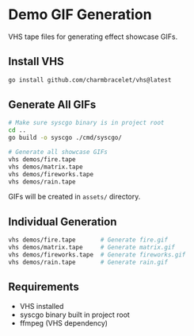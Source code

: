 # Demo GIF Generation

VHS tape files for generating effect showcase GIFs.

## Install VHS

```bash
go install github.com/charmbracelet/vhs@latest
```

## Generate All GIFs

```bash
# Make sure syscgo binary is in project root
cd ..
go build -o syscgo ./cmd/syscgo/

# Generate all showcase GIFs
vhs demos/fire.tape
vhs demos/matrix.tape
vhs demos/fireworks.tape
vhs demos/rain.tape
```

GIFs will be created in `assets/` directory.

## Individual Generation

```bash
vhs demos/fire.tape       # Generate fire.gif
vhs demos/matrix.tape     # Generate matrix.gif
vhs demos/fireworks.tape  # Generate fireworks.gif
vhs demos/rain.tape       # Generate rain.gif
```

## Requirements

- VHS installed
- syscgo binary built in project root
- ffmpeg (VHS dependency)
